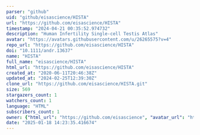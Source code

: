 ```yaml
---
parser: "github"
uid: "github/eisascience/HISTA"
url: "https://github.com/eisascience/HISTA"
timestamp: "2024-04-21 00:35:52.974732"
description: "Human Infertility Single-cell Testis Atlas"
avatar: "https://avatars.githubusercontent.com/u/26265575?v=4"
repo_url: "https://github.com/eisascience/HISTA"
doi: "10.1111/andr.13637"
name: "HISTA"
full_name: "eisascience/HISTA"
html_url: "https://github.com/eisascience/HISTA"
created_at: "2020-06-11T20:46:38Z"
updated_at: "2024-02-25T12:39:30Z"
clone_url: "https://github.com/eisascience/HISTA.git"
size: 569
stargazers_count: 1
watchers_count: 1
language: "HTML"
subscribers_count: 1
owner: {"html_url": "https://github.com/eisascience", "avatar_url": "https://avatars.githubusercontent.com/u/26265575?v=4", "login": "eisascience", "type": "User"}
date: "2025-01-18 14:23:35.416674"
---
```

